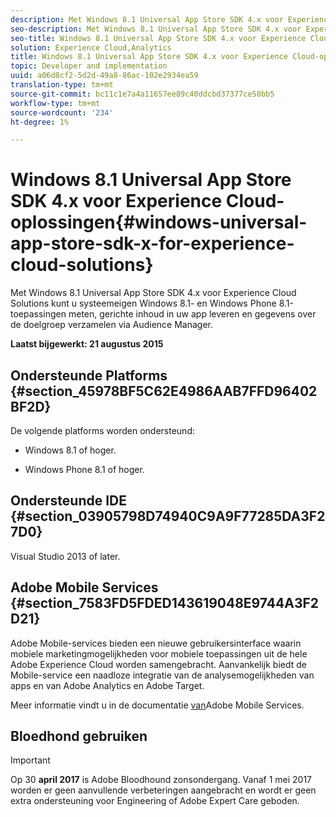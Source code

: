 ```yaml
---
description: Met Windows 8.1 Universal App Store SDK 4.x voor Experience Cloud Solutions kunt u systeemeigen Windows 8.1- en Windows Phone 8.1-toepassingen meten, gerichte inhoud binnen uw app leveren en gegevens over het publiek verzamelen en benutten via Audience Manager.
seo-description: Met Windows 8.1 Universal App Store SDK 4.x voor Experience Cloud Solutions kunt u systeemeigen Windows 8.1- en Windows Phone 8.1-toepassingen meten, gerichte inhoud binnen uw app leveren en gegevens over het publiek verzamelen en benutten via Audience Manager.
seo-title: Windows 8.1 Universal App Store SDK 4.x voor Experience Cloud-oplossingen
solution: Experience Cloud,Analytics
title: Windows 8.1 Universal App Store SDK 4.x voor Experience Cloud-oplossingen
topic: Developer and implementation
uuid: a06d8cf2-5d2d-49a8-86ac-102e2934ea59
translation-type: tm+mt
source-git-commit: bc11c1e7a4a11657ee89c40ddcbd37377ce50bb5
workflow-type: tm+mt
source-wordcount: '234'
ht-degree: 1%

---
```



# Windows 8.1 Universal App Store SDK 4.x voor Experience Cloud-oplossingen{#windows-universal-app-store-sdk-x-for-experience-cloud-solutions}

Met Windows 8.1 Universal App Store SDK 4.x voor Experience Cloud Solutions kunt u systeemeigen Windows 8.1- en Windows Phone 8.1-toepassingen meten, gerichte inhoud in uw app leveren en gegevens over de doelgroep verzamelen via Audience Manager.

**Laatst bijgewerkt: 21 augustus 2015**

## Ondersteunde Platforms {#section_45978BF5C62E4986AAB7FFD96402BF2D}

De volgende platforms worden ondersteund:

* Windows 8.1 of hoger.

* Windows Phone 8.1 of hoger.

## Ondersteunde IDE {#section_03905798D74940C9A9F77285DA3F27D0}

Visual Studio 2013 of later.

## Adobe Mobile Services {#section_7583FD5FDED143619048E9744A3F2D21}

Adobe Mobile-services bieden een nieuwe gebruikersinterface waarin mobiele marketingmogelijkheden voor mobiele toepassingen uit de hele Adobe Experience Cloud worden samengebracht. Aanvankelijk biedt de Mobile-service een naadloze integratie van de analysemogelijkheden van apps en van Adobe Analytics en Adobe Target.

Meer informatie vindt u in de documentatie [van](/help/using/home.md)Adobe Mobile Services.

## Bloedhond gebruiken

>[!IMPORTANT]
>
>Op 30 **april 2017** is Adobe Bloodhound zonsondergang. Vanaf 1 mei 2017 worden er geen aanvullende verbeteringen aangebracht en wordt er geen extra ondersteuning voor Engineering of Adobe Expert Care geboden.
